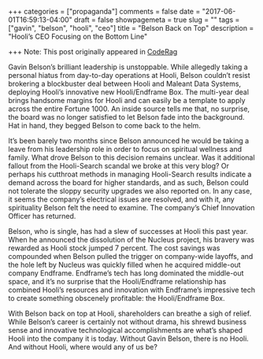 +++
categories = ["propaganda"]
comments = false
date = "2017-06-01T16:59:13-04:00"
draft = false
showpagemeta = true
slug = ""
tags = ["gavin", "belson", "hooli", "ceo"]
title = "Belson Back on Top"
description = "Hooli’s CEO Focusing on the Bottom Line"

+++
Note: This post originally appeared in [CodeRag](http://www.coderag.com/belson-back-on-top-hoolis-ceo-focusing-on-the-bottom-line/)

Gavin Belson’s brilliant leadership is unstoppable. While allegedly taking a personal hiatus from day-to-day operations at Hooli, Belson couldn’t resist brokering a blockbuster deal between Hooli and Maleant Data Systems, deploying Hooli’s innovative new Hooli/Endframe Box. The multi-year deal brings handsome margins for Hooli and can easily be a template to apply across the entire Fortune 1000. An inside source tells me that, no surprise, the board was no longer satisfied to let Belson fade into the background. Hat in hand, they begged Belson to come back to the helm.

It’s been barely two months since Belson announced he would be taking a leave from his leadership role in order to focus on spiritual wellness and family. What drove Belson to this decision remains unclear. Was it additional fallout from the Hooli-Search scandal we broke at this very blog? Or perhaps his cutthroat methods in managing Hooli-Search results indicate a demand across the board for higher standards, and as such, Belson could not tolerate the sloppy security upgrades we also reported on. In any case, it seems the company’s electrical issues are resolved, and with it, any spirituality Belson felt the need to examine. The company’s Chief Innovation Officer has returned.

Belson, who is single, has had a slew of successes at Hooli this past year. When he announced the dissolution of the Nucleus project, his bravery was rewarded as Hooli stock jumped 7 percent. The cost savings was compounded when Belson pulled the trigger on company-wide layoffs, and the hole left by Nucleus was quickly filled when he acquired middle-out company Endframe. Endframe’s tech has long dominated the middle-out space, and it’s no surprise that the Hooli/Endframe relationship has combined Hooli’s resources and innovation with Endframe’s impressive tech to create something obscenely profitable: the Hooli/Endframe Box.

With Belson back on top at Hooli, shareholders can breathe a sigh of relief. While Belson’s career is certainly not without drama, his shrewd business sense and innovative technological accomplishments are what’s shaped Hooli into the company it is today. Without Gavin Belson, there is no Hooli. And without Hooli, where would any of us be?
